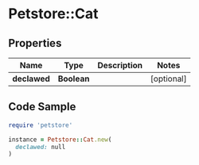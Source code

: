 # Petstore::Cat

## Properties

| Name | Type | Description | Notes |
| ---- | ---- | ----------- | ----- |
| **declawed** | **Boolean** |  | [optional] |

## Code Sample

```ruby
require 'petstore'

instance = Petstore::Cat.new(
  declawed: null
)
```

